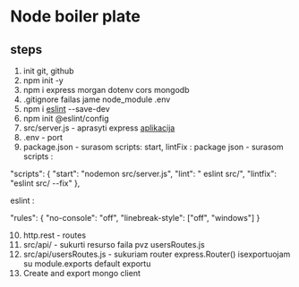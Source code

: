 # Node boiler plate

## steps

1. init git, github
2. npm init -y
3. npm i express morgan dotenv cors mongodb
4. .gitignore failas jame node_module .env
5. npm i [eslint](https://www.npmjs.com/package/eslint) --save-dev
6. npm init @eslint/config
7. src/server.js - aprasyti express [aplikacija](https://www.npmjs.com/package/express)
8. .env - port
9. package.json - surasom scripts: start, lintFix :
   package json - surasom scripts :

"scripts": {
"start": "nodemon src/server.js",
"lint": " eslint src/",
"lintfix": "eslint src/ --fix"
},

eslint :

"rules": {
"no-console": "off",
"linebreak-style": ["off", "windows"]
}

10. http.rest - routes
11. src/api/ - sukurti resurso faila pvz usersRoutes.js
12. src/api/usersRoutes.js - sukuriam router express.Router() isexportuojam su module.exports default exportu
13. Create and export mongo client
